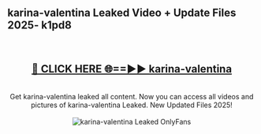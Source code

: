 <h2>karina-valentina Leaked Video + Update Files 2025- k1pd8</h2>
<br>
<div align="center">
<h2><a href="https://libra.edu.pl?karina-valentina" rel="nofollow">🔴 CLICK HERE 🌐==►► karina-valentina</a></h2>
<br>
Get karina-valentina leaked all content. Now you can access all videos and pictures of karina-valentina Leaked. New Updated Files 2025!
<br>
<br>
<a href="https://libra.edu.pl?karina-valentina" rel="nofollow" data-target="animated-image.originalLink"><img src="https://i.ibb.co.com/WyWwxjT/player-gif2.gif" alt="karina-valentina Leaked OnlyFans" style="max-width: 100%; display: inline-block;" data-target="animated-image.originalImage"></a>
</div>
<br>